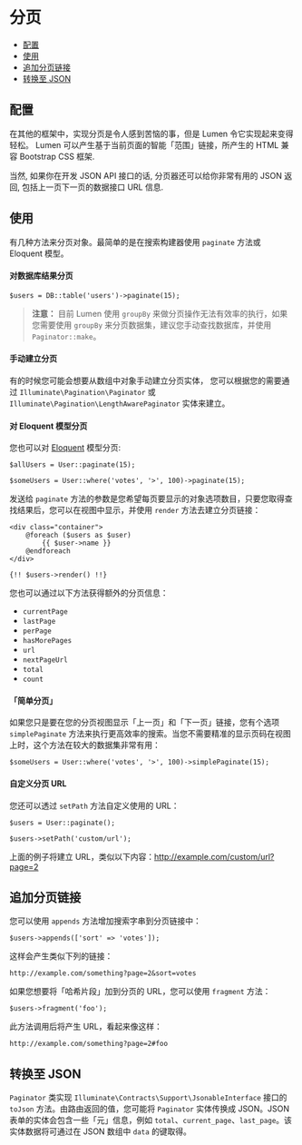 # 分页

- [配置](#configuration)
- [使用](#usage)
- [追加分页链接](#appending-to-pagination-links)
- [转换至 JSON](#converting-to-json)

<a name="configuration"></a>
## 配置

在其他的框架中，实现分页是令人感到苦恼的事，但是 Lumen 令它实现起来变得轻松。 Lumen 可以产生基于当前页面的智能「范围」链接，所产生的 HTML 兼容 Bootstrap CSS 框架.

当然, 如果你在开发 JSON API 接口的话, 分页器还可以给你非常有用的 JSON 返回, 包括上一页下一页的数据接口 URL 信息. 

<a name="usage"></a>
## 使用

有几种方法来分页对象。最简单的是在搜索构建器使用 `paginate` 方法或 Eloquent 模型。

#### 对数据库结果分页

	$users = DB::table('users')->paginate(15);

> **注意：** 目前 Lumen 使用 `groupBy` 来做分页操作无法有效率的执行，如果您需要使用 `groupBy` 来分页数据集，建议您手动查找数据库，并使用 `Paginator::make`。

#### 手动建立分页

有的时候您可能会想要从数组中对象手动建立分页实体， 您可以根据您的需要通过 `Illuminate\Pagination\Paginator` 或 `Illuminate\Pagination\LengthAwarePaginator` 实体来建立。

#### 对 Eloquent 模型分页

您也可以对 [Eloquent](http://laravel-china.org/docs/5.0/eloquent) 模型分页:

	$allUsers = User::paginate(15);

	$someUsers = User::where('votes', '>', 100)->paginate(15);

发送给 `paginate` 方法的参数是您希望每页要显示的对象选项数目，只要您取得查找结果后，您可以在视图中显示，并使用 `render` 方法去建立分页链接：

	<div class="container">
		@foreach ($users as $user)
			{{ $user->name }}
		@endforeach
	</div>

	{!! $users->render() !!}

您也可以通过以下方法获得额外的分页信息：

- `currentPage`
- `lastPage`
- `perPage`
- `hasMorePages`
- `url`
- `nextPageUrl`
- `total`
- `count`

#### 「简单分页」

如果您只是要在您的分页视图显示「上一页」和「下一页」链接，您有个选项 `simplePaginate` 方法来执行更高效率的搜索。当您不需要精准的显示页码在视图上时，这个方法在较大的数据集非常有用：

	$someUsers = User::where('votes', '>', 100)->simplePaginate(15);

#### 自定义分页 URL

您还可以透过 `setPath` 方法自定义使用的 URL：

	$users = User::paginate();

	$users->setPath('custom/url');


上面的例子将建立 URL，类似以下内容：http://example.com/custom/url?page=2

<a name="appending-to-pagination-urls"></a>
## 追加分页链接

您可以使用 `appends` 方法增加搜索字串到分页链接中：

	$users->appends(['sort' => 'votes']);

这样会产生类似下列的链接：

	http://example.com/something?page=2&sort=votes

如果您想要将「哈希片段」加到分页的 URL，您可以使用 `fragment` 方法：

	$users->fragment('foo');

此方法调用后将产生 URL，看起来像这样：

	http://example.com/something?page=2#foo

<a name="converting-to-json"></a>
##  转换至 JSON

`Paginator` 类实现 `Illuminate\Contracts\Support\JsonableInterface` 接口的 `toJson` 方法。由路由返回的值，您可能将 `Paginator` 实体传换成 JSON。JSON 表单的实体会包含一些「元」信息，例如 `total`、`current_page`、`last_page`。该实体数据将可通过在 JSON 数组中 `data` 的键取得。
